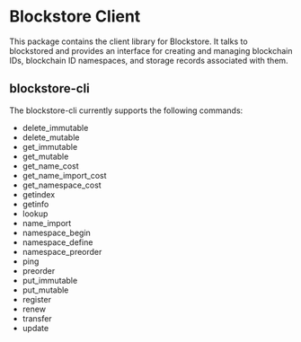 Blockstore Client
=================

This package contains the client library for Blockstore.  It talks to blockstored and provides an interface for creating and managing blockchain IDs, blockchain ID namespaces, and storage records associated with them.

## blockstore-cli

The blockstore-cli currently supports the following commands:

* delete_immutable
* delete_mutable
* get_immutable
* get_mutable
* get_name_cost
* get_name_import_cost
* get_namespace_cost
* getindex
* getinfo
* lookup
* name_import
* namespace_begin
* namespace_define
* namespace_preorder
* ping
* preorder
* put_immutable
* put_mutable
* register
* renew
* transfer
* update


